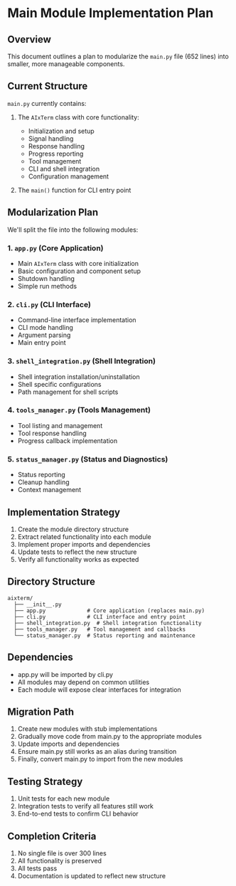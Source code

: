 # Main Module Implementation Plan

## Overview

This document outlines a plan to modularize the `main.py` file (652 lines) into smaller, more manageable components.

## Current Structure

`main.py` currently contains:

1. The `AIxTerm` class with core functionality:
   - Initialization and setup
   - Signal handling
   - Response handling
   - Progress reporting
   - Tool management
   - CLI and shell integration
   - Configuration management
   
2. The `main()` function for CLI entry point

## Modularization Plan

We'll split the file into the following modules:

### 1. `app.py` (Core Application)
- Main `AIxTerm` class with core initialization
- Basic configuration and component setup
- Shutdown handling
- Simple run methods

### 2. `cli.py` (CLI Interface)
- Command-line interface implementation
- CLI mode handling
- Argument parsing
- Main entry point

### 3. `shell_integration.py` (Shell Integration)
- Shell integration installation/uninstallation
- Shell specific configurations
- Path management for shell scripts

### 4. `tools_manager.py` (Tools Management)
- Tool listing and management
- Tool response handling
- Progress callback implementation

### 5. `status_manager.py` (Status and Diagnostics)
- Status reporting
- Cleanup handling
- Context management

## Implementation Strategy

1. Create the module directory structure
2. Extract related functionality into each module
3. Implement proper imports and dependencies
4. Update tests to reflect the new structure
5. Verify all functionality works as expected

## Directory Structure

```
aixterm/
  ├── __init__.py
  ├── app.py             # Core application (replaces main.py)
  ├── cli.py             # CLI interface and entry point
  ├── shell_integration.py  # Shell integration functionality
  ├── tools_manager.py   # Tool management and callbacks
  └── status_manager.py  # Status reporting and maintenance
```

## Dependencies

- app.py will be imported by cli.py
- All modules may depend on common utilities
- Each module will expose clear interfaces for integration

## Migration Path

1. Create new modules with stub implementations
2. Gradually move code from main.py to the appropriate modules
3. Update imports and dependencies
4. Ensure main.py still works as an alias during transition
5. Finally, convert main.py to import from the new modules

## Testing Strategy

1. Unit tests for each new module
2. Integration tests to verify all features still work
3. End-to-end tests to confirm CLI behavior

## Completion Criteria

1. No single file is over 300 lines
2. All functionality is preserved
3. All tests pass
4. Documentation is updated to reflect new structure
